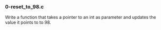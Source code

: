 ### 0-reset_to_98.c
Write a function that takes a pointer to an int as parameter and updates the value it points to to 98.
